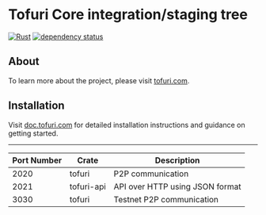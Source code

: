 # Tofuri Core integration/staging tree

[![Rust](https://github.com/tofuri/tofuri/actions/workflows/rust.yml/badge.svg)](https://github.com/tofuri/tofuri/actions/workflows/rust.yml)
[![dependency status](https://deps.rs/repo/github/tofuri/tofuri/status.svg)](https://deps.rs/repo/github/tofuri/tofuri)

## About

To learn more about the project, please visit [tofuri.com](https://tofuri.com).

## Installation

Visit [doc.tofuri.com](https://doc.tofuri.com) for detailed installation instructions and guidance on getting started.

---

| Port Number | Crate | Description |
|-|-|-|
| 2020 | tofuri | P2P communication |
| 2021 | tofuri-api | API over HTTP using JSON format |
| 3030 | tofuri | Testnet P2P communication |
